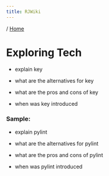 ```yaml
---
title: RJWiki
---
```


/ [Home](index.md)

# Exploring Tech

- explain key

- what are the alternatives for key

- what are the pros and cons of key

- when was key introduced


### Sample:
- explain pylint

- what are the alternatives for pylint

- what are the pros and cons of pylint

- when was pylint introduced
